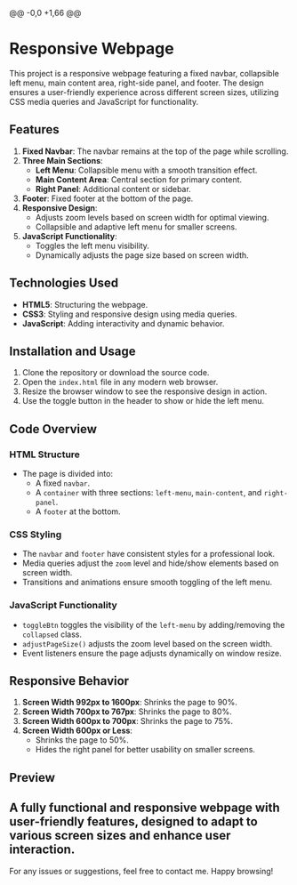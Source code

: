 @@ -0,0 +1,66 @@
# Responsive Webpage
This project is a responsive webpage featuring a fixed navbar, collapsible left menu, main content area, right-side panel, and footer. The design ensures a user-friendly experience across different screen sizes, utilizing CSS media queries and JavaScript for functionality.
## Features
1. **Fixed Navbar**: The navbar remains at the top of the page while scrolling.
2. **Three Main Sections**:
   - **Left Menu**: Collapsible menu with a smooth transition effect.
   - **Main Content Area**: Central section for primary content.
   - **Right Panel**: Additional content or sidebar.
3. **Footer**: Fixed footer at the bottom of the page.
4. **Responsive Design**:
   - Adjusts zoom levels based on screen width for optimal viewing.
   - Collapsible and adaptive left menu for smaller screens.
5. **JavaScript Functionality**:
   - Toggles the left menu visibility.
   - Dynamically adjusts the page size based on screen width.
## Technologies Used
- **HTML5**: Structuring the webpage.
- **CSS3**: Styling and responsive design using media queries.
- **JavaScript**: Adding interactivity and dynamic behavior.
## Installation and Usage
1. Clone the repository or download the source code.
2. Open the `index.html` file in any modern web browser.
3. Resize the browser window to see the responsive design in action.
4. Use the toggle button in the header to show or hide the left menu.
## Code Overview
### HTML Structure
- The page is divided into:
  - A fixed `navbar`.
  - A `container` with three sections: `left-menu`, `main-content`, and `right-panel`.
  - A `footer` at the bottom.
### CSS Styling
- The `navbar` and `footer` have consistent styles for a professional look.
- Media queries adjust the `zoom` level and hide/show elements based on screen width.
- Transitions and animations ensure smooth toggling of the left menu.
### JavaScript Functionality
- `toggleBtn` toggles the visibility of the `left-menu` by adding/removing the `collapsed` class.
- `adjustPageSize()` adjusts the zoom level based on the screen width.
- Event listeners ensure the page adjusts dynamically on window resize.
## Responsive Behavior
1. **Screen Width 992px to 1600px**: Shrinks the page to 90%.
2. **Screen Width 700px to 767px**: Shrinks the page to 80%.
3. **Screen Width 600px to 700px**: Shrinks the page to 75%.
4. **Screen Width 600px or Less**:
   - Shrinks the page to 50%.
   - Hides the right panel for better usability on smaller screens.
## Preview
A fully functional and responsive webpage with user-friendly features, designed to adapt to various screen sizes and enhance user interaction.
---
For any issues or suggestions, feel free to contact me. Happy browsing!
